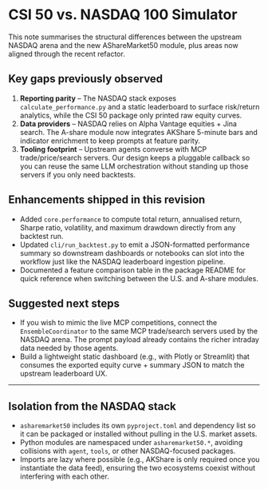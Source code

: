 # CSI 50 vs. NASDAQ 100 Simulator

This note summarises the structural differences between the upstream NASDAQ arena
and the new AShareMarket50 module, plus areas now aligned through the recent
refactor.

## Key gaps previously observed

1. **Reporting parity** – The NASDAQ stack exposes `calculate_performance.py`
   and a static leaderboard to surface risk/return analytics, while the CSI 50
   package only printed raw equity curves.
2. **Data providers** – NASDAQ relies on Alpha Vantage equities + Jina search.
   The A-share module now integrates AKShare 5-minute bars and indicator
   enrichment to keep prompts at feature parity.
3. **Tooling footprint** – Upstream agents converse with MCP trade/price/search
   servers. Our design keeps a pluggable callback so you can reuse the same LLM
   orchestration without standing up those servers if you only need backtests.

## Enhancements shipped in this revision

- Added `core.performance` to compute total return, annualised return, Sharpe
  ratio, volatility, and maximum drawdown directly from any backtest run.
- Updated `cli/run_backtest.py` to emit a JSON-formatted performance summary so
  downstream dashboards or notebooks can slot into the workflow just like the
  NASDAQ leaderboard ingestion pipeline.
- Documented a feature comparison table in the package README for quick
  reference when switching between the U.S. and A-share modules.

## Suggested next steps

- If you wish to mimic the live MCP competitions, connect the
  `EnsembleCoordinator` to the same MCP trade/search servers used by the NASDAQ
  arena. The prompt payload already contains the richer intraday data needed by
  those agents.
- Build a lightweight static dashboard (e.g., with Plotly or Streamlit) that
  consumes the exported equity curve + summary JSON to match the upstream
  leaderboard UX.

---

## Isolation from the NASDAQ stack

- `asharemarket50` includes its own `pyproject.toml` and dependency list so it
  can be packaged or installed without pulling in the U.S. market assets.
- Python modules are namespaced under `asharemarket50.*`, avoiding collisions
  with `agent`, `tools`, or other NASDAQ-focused packages.
- Imports are lazy where possible (e.g., AKShare is only required once you
  instantiate the data feed), ensuring the two ecosystems coexist without
  interfering with each other.
